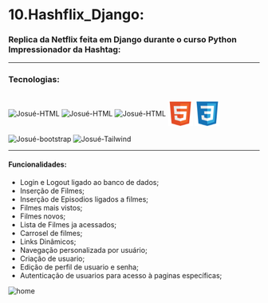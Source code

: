 # 10.Hashflix_Django:
### Replica da Netflix feita em Django durante o curso Python Impressionador da Hashtag:

------------

### Tecnologias:
<div style="display: inline_block"><br>
 <img align="center" alt="Josué-HTML" height="50" width="50" src="https://cdn.jsdelivr.net/gh/devicons/devicon/icons/python/python-original-wordmark.svg" />
 <img align="center" alt="Josué-HTML" height="50" width="50" src="https://cdn.jsdelivr.net/gh/devicons/devicon/icons/django/django-plain-wordmark.svg" />
<img align="center" alt="Josué-HTML" height="50" width="50" src="https://cdn.jsdelivr.net/gh/devicons/devicon/icons/postgresql/postgresql-original-wordmark.svg" />
<img align="center" alt="Josué-HTML" height="50" width="50" src="https://raw.githubusercontent.com/devicons/devicon/master/icons/html5/html5-original.svg">
<img align="center" alt="Josué-CSS" height="50" width="50" src="https://raw.githubusercontent.com/devicons/devicon/master/icons/css3/css3-original.svg">
</div>

<div style="display: inline_block"><br>
<img lign="center" alt="Josué-bootstrap" height="50" width="40" src="https://cdn.jsdelivr.net/gh/devicons/devicon/icons/bootstrap/bootstrap-original.svg" />
<img lign="center" alt="Josué-Tailwind" height="50" width="40" src="https://cdn.jsdelivr.net/gh/devicons/devicon/icons/tailwindcss/tailwindcss-plain.svg" />
</div>



------------


 #### Funcionalidades:
 - Login e Logout ligado ao banco de dados;  
 - Inserção de Filmes;
 - Inserção de Episodios ligados a filmes;
 - Filmes mais vistos;
 - Filmes novos;
 - Lista de Filmes ja acessados;
 - Carrosel de filmes;
 - Links Dinâmicos;
 - Navegação personalizada por usuário;
 - Criação de usuario;
 - Edição de perfil de usuario e senha;
 - Autenticação de usuarios para acesso à paginas específicas;

 
 
![home](https://user-images.githubusercontent.com/93789861/197787077-04d1417a-388b-418f-b680-31f8e9125965.jpg)
